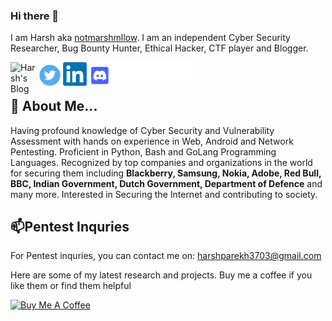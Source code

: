 ### Hi there 👋

I am Harsh aka [notmarshmllow](https://twitter.com/notmarshmllow). I am an independent Cyber Security Researcher, Bug Bounty Hunter, Ethical Hacker, CTF player and Blogger.

<a href="https://notmarshmllow.github.io"><img align="left" alt="Harsh's Blog" width="42px" src="https://user-images.githubusercontent.com/60079743/179577892-d025de13-f1b4-4377-b53d-94a8475d5ffa.png" /></a>
<a href="https://hackerone.com/notmarshmllow21"><img align=center alt="Harsh's Hackerone" width="126px" src="https://github.com/notmarshmllow/notmarshmllow/blob/main/hackerone_logo_white.png?raw=true" /></a> 
<a href="https://twitter.com/notmarshmllow"><img align="left" alt="Harsh's Twitter" width="42px" src="https://github.com/notmarshmllow/notmarshmllow/blob/main/image-removebg-preview%20(4).png?raw=true" /> </a>
<a href="https://linkedin.com/in/harshparekh11"><img align="left" alt="Harsh's LinkedIn" width="38px" src="https://github.com/notmarshmllow/notmarshmllow/blob/main/image-removebg-preview%20(5).png?raw=true" /> </a>
<a href="https://discordapp.com/users/603679966705483786"><img align="left" alt="Harsh's Discord" width="42px" src="https://github.com/notmarshmllow/notmarshmllow/blob/main/discord%20logo.png?raw=true" /> </a>


## 💬  About Me...

Having profound knowledge of Cyber Security and Vulnerability Assessment with hands on experience in Web, Android and Network Pentesting. Proficient in Python, Bash and GoLang Programming Languages. Recognized by top companies and organizations in the world for securing them including <b>Blackberry, Samsung, Nokia, Adobe, Red Bull, BBC, Indian Government, Dutch Government, Department of Defence</b> and many more. Interested in Securing the Internet and contributing to society. 

## 📫Pentest Inquries

For Pentest inquries, you can contact me on: harshparekh3703@gmail.com

Here are some of my latest research and projects. Buy me a coffee if you like them or find them helpful

<a href="https://www.buymeacoffee.com/notmarshmllow" target="_blank"><img src="https://cdn.buymeacoffee.com/buttons/v2/default-yellow.png" alt="Buy Me A Coffee" style="height: 60px !important;width: 217px !important;" ></a>

<!--
**notmarshmllow/notmarshmllow** is a ✨ _special_ ✨ repository because its `README.md` (this file) appears on your GitHub profile.

Here are some ideas to get you started:

- 🔭 I’m currently working on ...
- 🌱 I’m currently learning ...
- 👯 I’m looking to collaborate on ...
- 🤔 I’m looking for help with ...
- 💬 Ask me about ...
- 📫 How to reach me: ...
- 😄 Pronouns: ...
- ⚡ Fun fact: ...
-->
